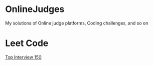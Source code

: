 # OnlineJudges
My solutions of Online judge platforms, Coding challenges, and so on
# Leet Code
[Top Interview 150](./Leet%20Code/Top%20Interview%20150/_README.md)